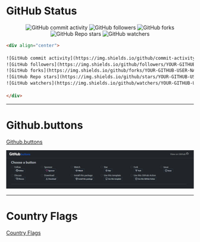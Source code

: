 # GitHub Status

<div align="center">
  
![GitHub commit activity](https://img.shields.io/github/commit-activity/t/philipmello/philipmello?style=for-the-badge&logo=github&logoSize=auto&labelColor=%238000ff&color=%23bf00ff)
![GitHub followers](https://img.shields.io/github/followers/philipmello?style=for-the-badge&labelColor=%2300bfff&color=%23bf00ff)
![GitHub forks](https://img.shields.io/github/forks/philipmello/philipmello?style=for-the-badge&labelColor=%2300bfff&color=%23bf00ff)
![GitHub Repo stars](https://img.shields.io/github/stars/philipmello/philipmello?style=for-the-badge&labelColor=%23bf00ff)
![GitHub watchers](https://img.shields.io/github/watchers/philipmello/philipmello?style=for-the-badge&labelColor=%23bf00ff)
  
</div>

```html
<div align="center">

![GitHub commit activity](https://img.shields.io/github/commit-activity/t/YOUR-GITHUB-USER-NAME/REPOSITORY?style=for-the-badge&logo=github&logoSize=auto&labelColor=%238000ff&color=%23bf00ff)
![GitHub followers](https://img.shields.io/github/followers/YOUR-GITHUB-USER-NAME?style=for-the-badge&labelColor=%2300bfff&color=%23bf00ff)
![GitHub forks](https://img.shields.io/github/forks/YOUR-GITHUB-USER-NAME/REPOSITORY?style=for-the-badge&labelColor=%2300bfff&color=%23bf00ff)
![GitHub Repo stars](https://img.shields.io/github/stars/YOUR-GITHUB-USER-NAME/REPOSITORY?style=for-the-badge&labelColor=%23bf00ff)
![GitHub watchers](https://img.shields.io/github/watchers/YOUR-GITHUB-USER-NAME/REPOSITORY?style=for-the-badge&labelColor=%23bf00ff)

</div>
```

---
# Github.buttons
[Github.buttons](https://buttons.github.io/)

![Github.buttons](/media/github/github-buttons-img01.jpg)

---
# Country Flags
[Country Flags](https://cdn.jsdelivr.net/gh/hjnilsson/country-flags@master/svg/)


